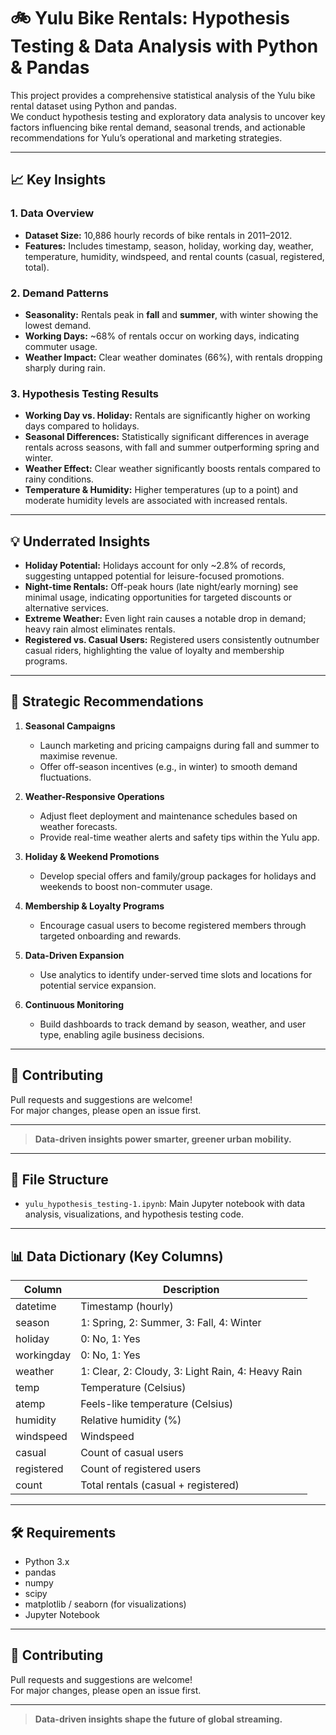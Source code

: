 # 🚲 Yulu Bike Rentals: Hypothesis Testing & Data Analysis with Python & Pandas

This project provides a comprehensive statistical analysis of the Yulu bike rental dataset using Python and pandas.  
We conduct hypothesis testing and exploratory data analysis to uncover key factors influencing bike rental demand, seasonal trends, and actionable recommendations for Yulu’s operational and marketing strategies.

---

## 📈 Key Insights

### 1. Data Overview
- **Dataset Size:** 10,886 hourly records of bike rentals in 2011–2012.
- **Features:** Includes timestamp, season, holiday, working day, weather, temperature, humidity, windspeed, and rental counts (casual, registered, total).

### 2. Demand Patterns
- **Seasonality:** Rentals peak in **fall** and **summer**, with winter showing the lowest demand.
- **Working Days:** ~68% of rentals occur on working days, indicating commuter usage.
- **Weather Impact:** Clear weather dominates (66%), with rentals dropping sharply during rain.

### 3. Hypothesis Testing Results
- **Working Day vs. Holiday:** Rentals are significantly higher on working days compared to holidays.
- **Seasonal Differences:** Statistically significant differences in average rentals across seasons, with fall and summer outperforming spring and winter.
- **Weather Effect:** Clear weather significantly boosts rentals compared to rainy conditions.
- **Temperature & Humidity:** Higher temperatures (up to a point) and moderate humidity levels are associated with increased rentals.

---

## 💡 Underrated Insights

- **Holiday Potential:** Holidays account for only ~2.8% of records, suggesting untapped potential for leisure-focused promotions.
- **Night-time Rentals:** Off-peak hours (late night/early morning) see minimal usage, indicating opportunities for targeted discounts or alternative services.
- **Extreme Weather:** Even light rain causes a notable drop in demand; heavy rain almost eliminates rentals.
- **Registered vs. Casual Users:** Registered users consistently outnumber casual riders, highlighting the value of loyalty and membership programs.

---

## 📝 Strategic Recommendations

1. **Seasonal Campaigns**
   - Launch marketing and pricing campaigns during fall and summer to maximise revenue.
   - Offer off-season incentives (e.g., in winter) to smooth demand fluctuations.

2. **Weather-Responsive Operations**
   - Adjust fleet deployment and maintenance schedules based on weather forecasts.
   - Provide real-time weather alerts and safety tips within the Yulu app.

3. **Holiday & Weekend Promotions**
   - Develop special offers and family/group packages for holidays and weekends to boost non-commuter usage.

4. **Membership & Loyalty Programs**
   - Encourage casual users to become registered members through targeted onboarding and rewards.

5. **Data-Driven Expansion**
   - Use analytics to identify under-served time slots and locations for potential service expansion.

6. **Continuous Monitoring**
   - Build dashboards to track demand by season, weather, and user type, enabling agile business decisions.

---

## 🤝 Contributing

Pull requests and suggestions are welcome!  
For major changes, please open an issue first.

---

> **Data-driven insights power smarter, greener urban mobility.**

---

## 📂 File Structure

- `yulu_hypothesis_testing-1.ipynb`: Main Jupyter notebook with data analysis, visualizations, and hypothesis testing code.

---

## 📊 Data Dictionary (Key Columns)

| Column      | Description                                 |
|-------------|---------------------------------------------|
| datetime    | Timestamp (hourly)                          |
| season      | 1: Spring, 2: Summer, 3: Fall, 4: Winter    |
| holiday     | 0: No, 1: Yes                               |
| workingday  | 0: No, 1: Yes                               |
| weather     | 1: Clear, 2: Cloudy, 3: Light Rain, 4: Heavy Rain |
| temp        | Temperature (Celsius)                       |
| atemp       | Feels-like temperature (Celsius)            |
| humidity    | Relative humidity (%)                       |
| windspeed   | Windspeed                                   |
| casual      | Count of casual users                       |
| registered  | Count of registered users                   |
| count       | Total rentals (casual + registered)         |

---

## 🛠️ Requirements

- Python 3.x
- pandas
- numpy
- scipy
- matplotlib / seaborn (for visualizations)
- Jupyter Notebook

---

## 🤝 Contributing

Pull requests and suggestions are welcome!  
For major changes, please open an issue first.

---

> **Data-driven insights shape the future of global streaming.**
